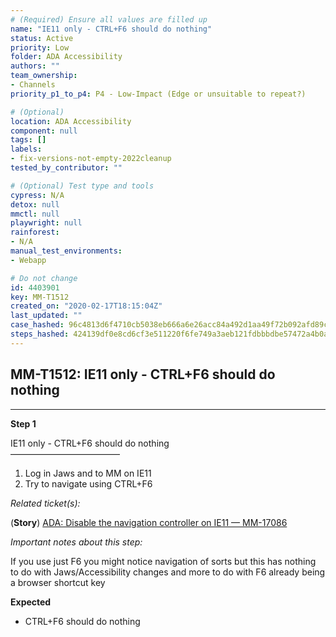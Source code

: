 ```yaml
---
# (Required) Ensure all values are filled up
name: "IE11 only - CTRL+F6 should do nothing"
status: Active
priority: Low
folder: ADA Accessibility
authors: ""
team_ownership: 
- Channels
priority_p1_to_p4: P4 - Low-Impact (Edge or unsuitable to repeat?)

# (Optional)
location: ADA Accessibility
component: null
tags: []
labels: 
- fix-versions-not-empty-2022cleanup
tested_by_contributor: ""

# (Optional) Test type and tools
cypress: N/A
detox: null
mmctl: null
playwright: null
rainforest: 
- N/A
manual_test_environments: 
- Webapp

# Do not change
id: 4403901
key: MM-T1512
created_on: "2020-02-17T18:15:04Z"
last_updated: ""
case_hashed: 96c4813d6f4710cb5038eb666a6e26acc84a492d1aa49f72b092afd89ce7da5e6a590fbee5b7edb83334bd585884c558
steps_hashed: 424139df0e8cd6cf3e511220f6fe749a3aeb121fdbbbdbe57472a4b0a192c5c8d9f1e053ae0049e142f1b8e75400065d
---
```


<!-- (Auto-generated) Based on frontmatter's "key" and "name" -->

## MM-T1512: IE11 only - CTRL+F6 should do nothing

---

**Step 1**

IE11 only - CTRL+F6 should do nothing\
–––––––––––––––––––––––––

1. Log in Jaws and to MM on IE11
2. Try to navigate using CTRL+F6

_Related ticket(s):_

(**Story**) [ADA: Disable the navigation controller on IE11 — MM-17086](https://mattermost.atlassian.net/browse/MM-17086)

_Important notes about this step:_

If you use just F6 you might notice navigation of sorts but this has nothing to do with Jaws/Accessibility changes and more to do with F6 already being a browser shortcut key

**Expected**

- CTRL+F6 should do nothing
